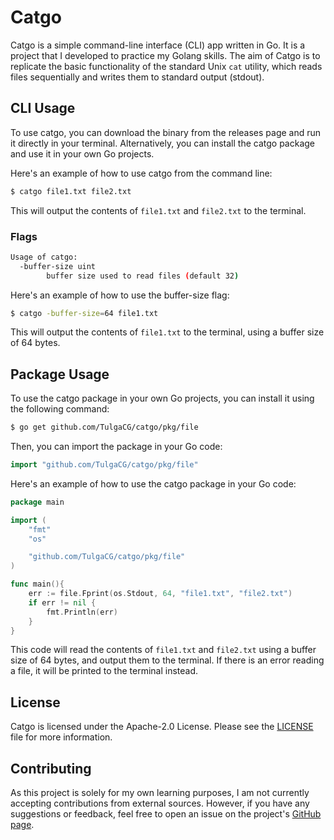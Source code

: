 # Catgo
Catgo is a simple command-line interface (CLI) app written in Go. It is a project that I developed to practice my Golang skills. The aim of Catgo is to replicate the basic functionality of the standard Unix `cat` utility, which reads files sequentially and writes them to standard output (stdout).

## CLI Usage
To use catgo, you can download the binary from the releases page and run it directly in your terminal. Alternatively, you can install the catgo package and use it in your own Go projects.

Here's an example of how to use catgo from the command line:

```bash
$ catgo file1.txt file2.txt
```
This will output the contents of `file1.txt` and `file2.txt` to the terminal.

### Flags

```bash
Usage of catgo:
  -buffer-size uint
    	buffer size used to read files (default 32)
```

Here's an example of how to use the buffer-size flag:

```bash
$ catgo -buffer-size=64 file1.txt
```
This will output the contents of `file1.txt` to the terminal, using a buffer size of 64 bytes.

## Package Usage
To use the catgo package in your own Go projects, you can install it using the following command:

```bash
$ go get github.com/TulgaCG/catgo/pkg/file
```
Then, you can import the package in your Go code:

```go
import "github.com/TulgaCG/catgo/pkg/file"
```
Here's an example of how to use the catgo package in your Go code:

```go
package main

import (
	"fmt"
	"os"

	"github.com/TulgaCG/catgo/pkg/file"
)

func main(){
	err := file.Fprint(os.Stdout, 64, "file1.txt", "file2.txt")
	if err != nil {
		fmt.Println(err)
	}
}
```
This code will read the contents of `file1.txt` and `file2.txt` using a buffer size of 64 bytes, and output them to the terminal. If there is an error reading a file, it will be printed to the terminal instead.

## License
Catgo is licensed under the Apache-2.0 License. Please see the [LICENSE](https://github.com/TulgaCG/catgo/blob/main/LICENSEg) file for more information.

## Contributing
As this project is solely for my own learning purposes, I am not currently accepting contributions from external sources. However, if you have any suggestions or feedback, feel free to open an issue on the project's [GitHub page](https://github.com/TulgaCG/catgo).